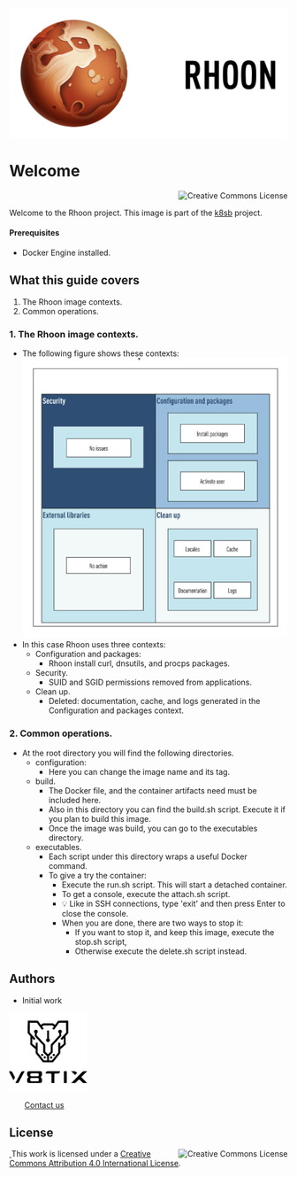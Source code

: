 ![rhoon image](./resources/rhoon-title.png)

# Welcome

<a rel="license" href="http://creativecommons.org/licenses/by/4.0/"><img alt="Creative Commons License" style="display: block; border-width:0; float: right" align="left" src="https://i.creativecommons.org/l/by/4.0/88x31.png"/></a><br/>

Welcome to the Rhoon project. This image is part of the [k8sb](https://github.com/v8tix/k8sb) project.

#### Prerequisites
* Docker Engine installed.

## What this guide covers
1. The Rhoon image contexts.
2. Common operations.
### 1. The Rhoon image contexts.
* The following figure shows these contexts:
![rhoon contexts](resources/rhoon-contexts.png)
* In this case Rhoon uses three contexts: 
  * Configuration and packages: 
    * Rhoon install curl, dnsutils, and procps packages.  
  * Security. 
    * SUID and SGID permissions removed from applications.
  * Clean up.
    * Deleted: documentation, cache, and logs generated in the Configuration and packages context.    
### 2. Common operations.
* At the root directory you will find the following directories.
  * configuration:
    * Here you can change the image name and its tag. 
  * build.
    * The Docker file, and the container artifacts need must be included here.
    * Also in this directory you can find the build.sh script. Execute it if you plan to build this image. 
    * Once the image was build, you can go to the executables directory.
  * executables.
    * Each script under this directory wraps a useful Docker command.
    * To give a try the container:
      * Execute the run.sh script. This will start a detached container.
      * To get a console, execute the attach.sh script.
      * :bulb: Like in SSH connections, type 'exit' and then press Enter to close the console.
      * When you are done, there are two ways to stop it:
        * If you want to stop it, and keep this image, execute the stop.sh script,         
        * Otherwise execute the delete.sh script instead.
## Authors
* Initial work

![v8tix logo](resources/v8tix-logo.jpg) <p>&nbsp;&nbsp;&nbsp;&nbsp;&nbsp;&nbsp;&nbsp;[Contact us](mailto:info@v8tix.com)</p>
## License  
<a rel="license" href="http://creativecommons.org/licenses/by/4.0/"><img alt="Creative Commons License" style="display: block; border-width:0; float: right" align="left" src="https://i.creativecommons.org/l/by/4.0/88x31.png"/>&nbsp;</a>This work is licensed under a [Creative Commons Attribution 4.0 International License](http://creativecommons.org/licenses/by/4.0/).  
  













 